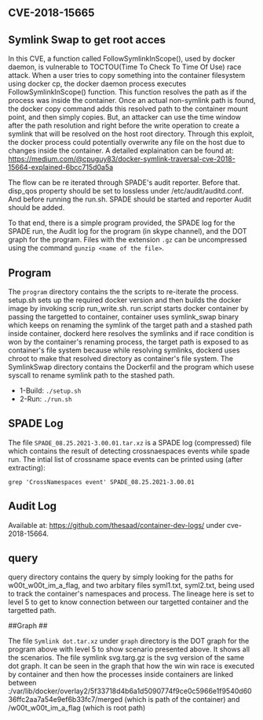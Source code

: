 ## CVE-2018-15665 ##
## Symlink Swap to get root acces ##

In this CVE, a function called FollowSymlinkInScope(), used by docker daemon, is vulnerable to TOCTOU(Time To Check To Time Of Use) race attack. When a user tries to copy something into the container filesystem using docker cp, the docker daemon process executes FollowSymlinkInScope() function. This function resolves the path as if the process was inside the container. Once an actual non-symlink path is found, the docker copy command adds this resolved path to the container mount point, and then simply copies. But, an attacker can use the time window after the path resolution and right before the write operation to create a symlink that will be resolved on the host root directory.	Through this exploit, the docker process could potentially overwrite any file on the host due to changes inside the container. A detailed explaination can be found at: https://medium.com/@cpuguy83/docker-symlink-traversal-cve-2018-15664-explained-6bcc715d0a5a


The flow can be re iterated through SPADE's audit reporter. Before that. disp_qos property should be set to lossless under /etc/audit/auditd.conf. And before running the run.sh. SPADE should be started and reporter Audit should be added. 

To that end, there is a simple program provided, the SPADE log for the SPADE run, the Audit log for the program (in skype channel), and the DOT graph for the program. Files with the extension `.gz` can be uncompressed using the command `gunzip <name of the file>`.

## Program ##

The `program` directory contains the the scripts to re-iterate the process. setup.sh sets up the required docker version and then builds the docker image by invoking scrip run_write.sh. run.script starts docker container by passing the targetted to container, container uses symlink_swap binary which keeps on renaming the symlink of the target path and a stashed path inside container, dockerd here resolves the symlinks and if race condition is won by the container's renaming process, the target path is exposed to as container's file system because while resolving symlinks, dockerd uses chroot to make that resolved directory as container's file system. The SymlinkSwap directory contains the Dockerfil and the program which usese syscall to rename symlink path to the stashed path.

* 1-Build: `./setup.sh`
* 2-Run: `./run.sh`


## SPADE Log ##

The file `SPADE_08.25.2021-3.00.01.tar.xz` is a SPADE log (compressed) file which contains the result of detecting crossnaespaces events while spade run. The intial list of crossname space events can be printed using (after extracting):

`grep 'CrossNamespaces event' SPADE_08.25.2021-3.00.01`


## Audit Log ##

Available at: https://github.com/thesaad/container-dev-logs/ under cve-2018-15664.
## query ##
query directory contains the query by simply looking for the paths for w00t_w00t_im_a_flag, and two arbitary files syml1.txt, syml2.txt, being used to track the container's namespaces and process. The lineage here is set to level 5 to get to know connection between our targetted container and the targetted path. 

##Graph ##

The file `Symlink dot.tar.xz` under `graph` directory is the DOT graph for the program above with level 5 to show scenario presented above. It shows all the scenarios. The file symlink svg.targ.gz is the svg version of the same dot graph. It can be seen in the graph that how the win win race is executed by container and then how the processes inside containers are linked between :/var/lib/docker/overlay2/5f33718d4b6a1d5090774f9ce0c5966e1f9540d6036ffc2aa7a54e9ef6b33fc7/merged (which is path of the container) and /w00t_w00t_im_a_flag (which is root path)
